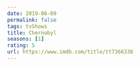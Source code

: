 ```yaml
---
date: 2019-06-09
permalink: false
tags: tvShows
title: Chernobyl
seasons: [1]
rating: 5
url: https://www.imdb.com/title/tt7366338
---
```

